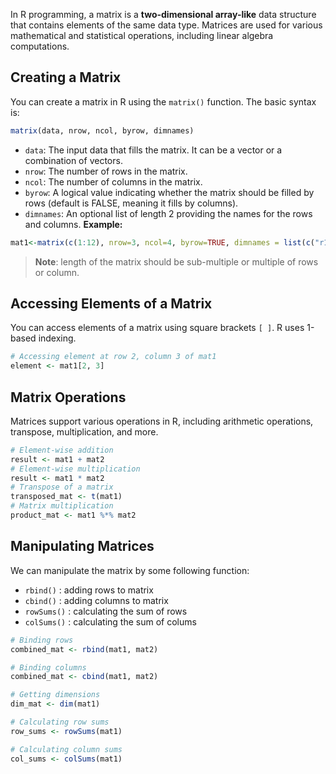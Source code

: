 In R programming, a matrix is a **two-dimensional array-like** data structure that contains elements of the same data type. Matrices are used for various mathematical and statistical operations, including linear algebra computations.

## Creating a Matrix
You can create a matrix in R using the `matrix()` function. The basic syntax is:
```r
matrix(data, nrow, ncol, byrow, dimnames)
```

- `data`: The input data that fills the matrix. It can be a vector or a combination of vectors.
- `nrow`: The number of rows in the matrix.
- `ncol`: The number of columns in the matrix.
- `byrow`: A logical value indicating whether the matrix should be filled by rows (default is FALSE, meaning it fills by columns).
- `dimnames`: An optional list of length 2 providing the names for the rows and columns.
**Example:**
```r
mat1<-matrix(c(1:12), nrow=3, ncol=4, byrow=TRUE, dimnames = list(c("r1", "r2", "r3"), c("c1", "c2", "c3", "c4")))
```

> **Note**: length of the matrix should be sub-multiple or multiple of rows or column.

## Accessing Elements of a Matrix
You can access elements of a matrix using square brackets `[ ]`. R uses 1-based indexing.
```r
# Accessing element at row 2, column 3 of mat1
element <- mat1[2, 3]
```

## Matrix Operations
Matrices support various operations in R, including arithmetic operations, transpose, multiplication, and more.
```r
# Element-wise addition 
result <- mat1 + mat2 
# Element-wise multiplication
result <- mat1 * mat2
# Transpose of a matrix
transposed_mat <- t(mat1)
# Matrix multiplication
product_mat <- mat1 %*% mat2

```

## Manipulating Matrices
We can manipulate the matrix by some following function:
- `rbind()` : adding rows to matrix
- `cbind()` : adding columns to matrix
- `rowSums()` : calculating the sum of rows
- `colSums()` : calculating the sum of colums
```r
# Binding rows
combined_mat <- rbind(mat1, mat2)

# Binding columns
combined_mat <- cbind(mat1, mat2)

# Getting dimensions
dim_mat <- dim(mat1)

# Calculating row sums
row_sums <- rowSums(mat1)

# Calculating column sums
col_sums <- colSums(mat1)

```

